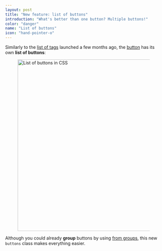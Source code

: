 ```yaml
---
layout: post
title: "New feature: list of buttons"
introduction: "What's better than one button? Multiple buttons!"
color: "danger"
name: "List of buttons"
icon: "hand-pointer-o"
---
```


Similarly to the [list of tags](/2017/08/03/list-of-tags/) launched a few months ago, the [button](/documentation/elements/button/) has its own **list of buttons**:

<figure>
  <a href="/documentation/elements/button/#list-of-buttons">
    <img src="/images/blog/list-of-buttons.png" alt="List of buttons in CSS" width="660" height="550">
  </a>
</figure>

Although you could already **group** buttons by using [from groups](/documentation/form/general/#form-group), this new `buttons` class makes everything easier.
